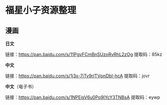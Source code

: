 # 福星小子资源整理
## 漫画
__日文__

链接：https://pan.baidu.com/s/11PgvFCmBnSUzoRvRhL2zOg 提取码：85kz 

__中文__

链接：https://pan.baidu.com/s/1j3x-7iTv9rITVpnDbI-hcA 提取码：jovr 

__中文__（电子书）

链接：https://pan.baidu.com/s/1NPEisV6u0Po9IYcY3TNBsA 提取码：eywp 
